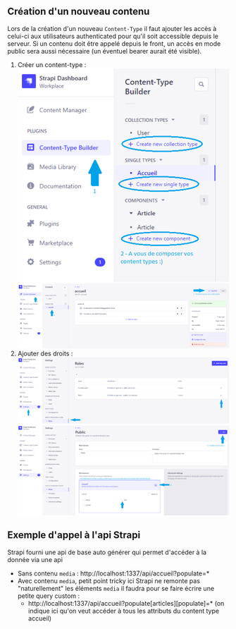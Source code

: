 ## Création d'un nouveau contenu

Lors de la création d'un nouveau `Content-Type` il faut ajouter les accès à celui-ci aux utilisateurs 
authenticated pour qu'il soit accessible depuis le serveur.
Si un contenu doit être appelé depuis le front,
un accès en mode public sera aussi nécessaire (un éventuel bearer aurait été visible).

1. Créer un content-type :
![Créer un content-type](./doc/content-type/creer-content-type-1.png)
![contribuer le nouveau content-type](./doc/content-type/creer-content-type-2.png)
2. Ajouter des droits :
![Ouvrir les paramètres rôles des permissions utilisateur](./doc/roles/permissions-public-1.png)
![Ajouter une permission](./doc/roles/permissions-public-2.png)

## Exemple d'appel à l'api Strapi

Strapi fourni une api de base auto générer qui permet d'accéder à la donnée via une api
- Sans contenu `media` : http://localhost:1337/api/accueil?populate=*
- Avec contenu `media`, petit point tricky ici Strapi ne remonte pas "naturellement" les éléments
  `media` il faudra pour se faire écrire une petite query custom :
  - http://localhost:1337/api/accueil?populate[articles][populate]=*
    (on indique ici qu'on veut accéder à tous les attributs du content type accueil)
  
